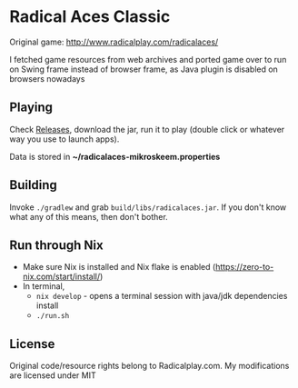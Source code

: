 # Radical Aces Classic

Original game: http://www.radicalplay.com/radicalaces/

I fetched game resources from web archives and ported game over to run on Swing frame instead of browser frame, as Java plugin is disabled on browsers nowadays

## Playing

Check [Releases](https://github.com/mikroskeem/radicalaces/releases), download the jar, run it to play (double click or whatever way
you use to launch apps).

Data is stored in **\~/radicalaces-mikroskeem.properties**

## Building
Invoke `./gradlew` and grab `build/libs/radicalaces.jar`. If you don't know what any of this means, then don't bother.

## Run through Nix

- Make sure Nix is installed and Nix flake is enabled (https://zero-to-nix.com/start/install/)
- In terminal,
  - `nix develop` - opens a terminal session with java/jdk dependencies install
  - `./run.sh`

## License
Original code/resource rights belong to Radicalplay.com. My modifications are licensed under MIT

